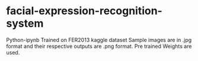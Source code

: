 # facial-expression-recognition-system
Python-ipynb
Trained on FER2013 kaggle dataset
Sample images are in .jpg format and their respective outputs are .png format.
Pre trained Weights are used.

